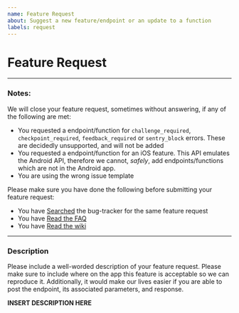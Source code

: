 ```yaml
---
name: Feature Request
about: Suggest a new feature/endpoint or an update to a function
labels: request
---
```

# Feature Request

---

### Notes:
We will close your feature request, sometimes without answering, if any of the following are met:
* You requested a endpoint/function for `challenge_required`, `checkpoint_required`, `feedback_required` or `sentry_block` errors. These are decidedly unsupported, and will not be added
* You requested a endpoint/function for an iOS feature. This API emulates the Android API, therefore we cannot, *safely*, add endpoints/functions which are not in the Android app.
* You are using the wrong issue template

Please make sure you have done the following before submitting your feature request:
* You have [Searched](https://github.com/mgp25/Instagram-API/search?type=Issues) the bug-tracker for the same feature request
* You have [Read the FAQ](https://github.com/mgp25/Instagram-API/wiki/FAQ)
* You have [Read the wiki](https://github.com/mgp25/Instagram-API/wiki)

---

### Description
Please include a well-worded description of your feature request. Please make sure to include where on the app this feature is acceptable so we can reproduce it. Additionally, it would make our lives easier if you are able to post the endpoint, its associated parameters, and response.

__INSERT DESCRIPTION HERE__